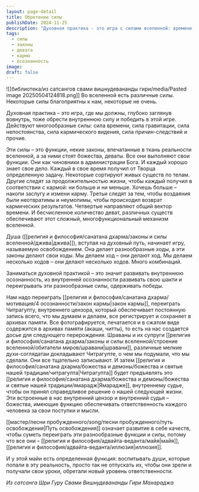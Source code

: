 ```yaml
---
layout: page-detail
title: Обретение силы
publishDate: 2024-11-25
description: "Духовная практика - это игра с силами вселенной: времени, кармы, причин-следствий, за которыми стоят божества и деваты. Каждое действие фиксируется внутренними цензорами, формируя карму. Освобождение достигается через развитие внутренней осознанности и шакти, чтобы переиграть эти силы, выйти за пределы майи и обрести ответственность и зрелость души."
tags:
  - силы
  - законы
  - девата
  - карма
  - осознанность
image: 
draft: false
---
```

![[библиотека/из сатсангов свами вишнудевананды гири/media/Pasted image 20250504124818.png]]
 Во вселенной есть различные силы. Некоторые силы благоприятны к нам, некоторые не очень.

 Духовная практика – это игра, где мы должны, глубоко заглянув вовнутрь, тоже обрести внутреннюю силу и победить в этой игре. Действуют многообразные силы: сила времени, сила гравитации, сила непостоянства, сила кармического видения, сила причин-следствий и прочие.

 Эти силы – это функции, некие законы, впечатанные в ткань реальности вселенной, а за ними стоят божества, деваты. Все они выполняют свои функции. Они как чиновники в администрации Бога. И каждый хорошо знает свое дело. Каждый в свое время получил от Творца определенную задачу. Некоторые сортируют живых существ по телам. Другие следят за продолжительностью жизни, чтобы каждый получил в соответствии с кармой: ни больше и ни меньше. Хочешь больше – накопи заслугу и измени карму. Третьи следят за тем, чтобы воздаяния были неотвратимы и неумолимы, чтобы происходил возврат кармических результатов. Четвертые направляют общий вектор времени. И бесчисленное количество деват, различных существ обеспечивают этот сложный, многофункциональный механизм вселенной. 

 Душа ([[религия и философия/санатана дхарма/законы и силы вселенной/джива|джива]]), вступая на духовный путь, начинает игру, называемую освобождением. Она делает разнообразные ходы, а эти законы делают свои ходы. Мы делаем ход – они делают ход. Мы делаем несколько ходов – они делают несколько ходов. Много комбинаций.

 Заниматься духовной практикой – это значит развивать внутреннюю осознанность, из внутренней осознанности развивать свою шакти и переигрывать эти разнообразные силы, одерживать победы.

 Нам надо переиграть [[религия и философия/санатана дхарма/мотивация/4 осознанности/закон кармы|закон кармы]], переиграть Читрагупту, внутреннего цензора, который обеспечивает постоянную запись всего, что мы думаем и делаем, все регистрирует и сохраняет в архивах памяти. Все фотографируется, печатается и в сжатом виде содержится в архивах памяти (акаши, читты), то есть на нас создается досье для следующего перерождения. Шраваны и их супруги [[религия и философия/санатана дхарма/законы и силы вселенной/строение вселенной/обитатели миров/шравани|шравани]], различные мелкие духи-соглядатаи докладывают Читрагупте, о чем мы подумали, что мы сделали. Они все тщательно записывают. И затем [[религия и философия/санатана дхарма/божества и демоны/божества и святые нашей традиции/читрагупта|Читрагупта]] будет предъявлять это [[религия и философия/санатана дхарма/божества и демоны/божества и святые нашей традиции/ямарадж|Ямарадже]], внутреннему судье, чтобы он принял справедливое решение о нашей следующей жизни. Эти встроенные в нас внутренний цензор и внутренний судья – божества, имеющие функцию обеспечивать ответственность каждого человека за свои поступки и мысли. 

 [[мастер/песни пробужденного/song/песни пробужденного/путь освобождения|Путь освобождения]] означает развитие в себе качеств, чтобы суметь переиграть эти разнообразные функции и силы, потому что все они – [[религия и философия/адвайта-веданта/майя|майя]], [[религия и философия/адвайта-веданта/иллюзия|иллюзия]].

 И у этой майи есть определенная функция: воспитывать души, которые попали в эту реальность, просто так не отпускать их, чтобы они зрели и получали свои уроки, обретали новый уровень ответственности.

*Из сатсанга Шри Гуру Свами Вишнудевананды Гири Махараджа*